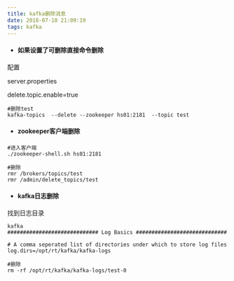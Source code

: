 ```yaml
---
title: kafka删除消息
date: 2018-07-10 21:09:19
tags: kafka
---
```

- #### 如果设置了可删除直接命令删除
配置

server.properties

delete.topic.enable=true
```
#删除test
kafka-topics  --delete --zookeeper hs01:2181  --topic test
```
- #### zookeeper客户端删除
```
#进入客户端
./zookeeper-shell.sh hs01:2181

#删除
rmr /brokers/topics/test
rmr /admin/delete_topics/test
```

- #### kafka日志删除
找到日志目录
```
kafka
############################# Log Basics #############################

# A comma seperated list of directories under which to store log files
log.dirs=/opt/rt/kafka/kafka-logs

#删除
rm -rf /opt/rt/kafka/kafka-logs/test-0
```